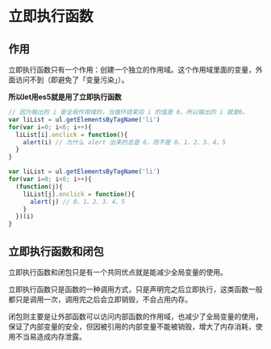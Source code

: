 
# 立即执行函数

## 作用

立即执行函数只有一个作用：创建一个独立的作用域。这个作用域里面的变量，外面访问不到（即避免了「变量污染」）。

**所以let用es5就是用了立即执行函数**

```js
// 因为输出的 i 是全局作用域的，当循环结束后 i 的值是 6，所以输出的 i 就是6。
var liList = ul.getElementsByTagName('li')
for(var i=0; i<6; i++){
  liList[i].onclick = function(){
    alert(i) // 为什么 alert 出来的总是 6，而不是 0、1、2、3、4、5
  }
}

var liList = ul.getElementsByTagName('li')
for(var i=0; i<6; i++){
  (function(j){
    liList[j].onclick = function(){
      alert(j) // 0、1、2、3、4、5
    }
  })(i)
}
```

## 立即执行函数和闭包

立即执行函数和闭包只是有一个共同优点就是能减少全局变量的使用。

立即执行函数只是函数的一种调用方式，只是声明完之后立即执行，这类函数一般都只是调用一次，调用完之后会立即销毁，不会占用内存。

闭包则主要是让外部函数可以访问内部函数的作用域，也减少了全局变量的使用，保证了内部变量的安全，但因被引用的内部变量不能被销毁，增大了内存消耗，使用不当易造成内存泄露。
